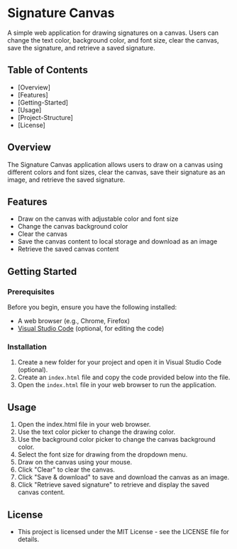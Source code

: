 # Signature Canvas

A simple web application for drawing signatures on a canvas. Users can change the text color, background color, and font size, clear the canvas, save the signature, and retrieve a saved signature.

## Table of Contents

- [Overview]
- [Features]
- [Getting-Started]
- [Usage]
- [Project-Structure]
- [License]

## Overview

The Signature Canvas application allows users to draw on a canvas using different colors and font sizes, clear the canvas, save their signature as an image, and retrieve the saved signature.

## Features

- Draw on the canvas with adjustable color and font size
- Change the canvas background color
- Clear the canvas
- Save the canvas content to local storage and download as an image
- Retrieve the saved canvas content

## Getting Started

### Prerequisites

Before you begin, ensure you have the following installed:

- A web browser (e.g., Chrome, Firefox)
- [Visual Studio Code](https://code.visualstudio.com/) (optional, for editing the code)

### Installation

1. Create a new folder for your project and open it in Visual Studio Code (optional).
2. Create an `index.html` file and copy the code provided below into the file.
3. Open the `index.html` file in your web browser to run the application.

## Usage
1. Open the index.html file in your web browser.
2. Use the text color picker to change the drawing color.
3. Use the background color picker to change the canvas background color.
4. Select the font size for drawing from the dropdown menu.
5. Draw on the canvas using your mouse.
6. Click "Clear" to clear the canvas.
7. Click "Save & download" to save and download the canvas as an image.
8. Click "Retrieve saved signature" to retrieve and display the saved canvas content.

## License
- This project is licensed under the MIT License - see the LICENSE file for details.